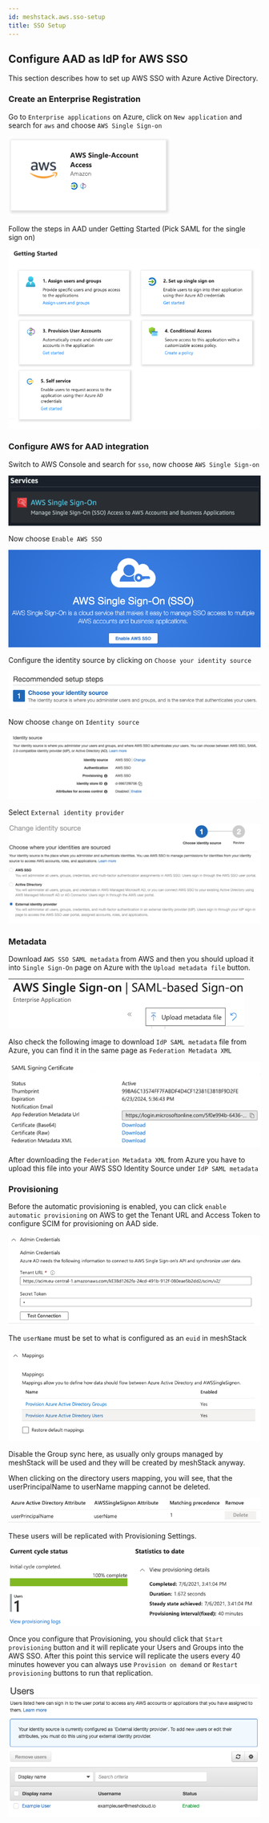 ```yaml
---
id: meshstack.aws.sso-setup
title: SSO Setup
---
```

## Configure AAD as IdP for AWS SSO

This section describes how to set up AWS SSO with Azure Active Directory.

### Create an Enterprise Registration

Go to `Enterprise applications` on Azure, click on `New application` and search for `aws` and choose `AWS Single Sign-on`

![assets/aws_sso_setup/azure_create_enterprise_registration.png](assets/aws_sso_setup/azure_create_enterprise_registration.png)

Follow the steps in AAD under Getting Started (Pick SAML for the single sign on)

![assets/aws_sso_setup/aad_getting_started.png](assets/aws_sso_setup/aad_getting_started.png)

### Configure AWS for AAD integration

Switch to AWS Console and search for `sso`, now choose `AWS Single Sign-on`

![assets/aws_sso_setup/aws_single_sign_on.png](assets/aws_sso_setup/aws_single_sign_on.png)

Now choose `Enable AWS SSO`

![assets/aws_sso_setup/aws_enable_sso.png](assets/aws_sso_setup/aws_enable_sso.png)

Configure the identity source by clicking on `Choose your identity source`

![assets/aws_sso_setup/aws_choose_identity_source.png](assets/aws_sso_setup/aws_choose_identity_source.png)

Now choose `change` on `Identity source`

![assets/aws_sso_setup/aws_change_identity_source.png](assets/aws_sso_setup/aws_change_identity_source.png)

Select `External identity provider`

![assets/aws_sso_setup/aws_set_identity_source_external.png](assets/aws_sso_setup/aws_set_identity_source_external.png)

### Metadata

Download `AWS SSO SAML metadata` from AWS and then you should upload it into `Single Sign-On` page on Azure with the `Upload metadata file` button.

![assets/aws_sso_setup/azure_upload_metadata.png](assets/aws_sso_setup/azure_upload_metadata.png)

Also check the following image to download `IdP SAML metadata` file from Azure, you can find it in the same page as `Federation Metadata XML`

![assets/aws_sso_setup/azure_download_metadata.png](assets/aws_sso_setup/azure_download_metadata.png)

After downloading the `Federation Metadata XML` from Azure you have to upload this file into your AWS SSO Identity Source under `IdP SAML metadata`

### Provisioning

Before the automatic provisioning is enabled, you can click `enable automatic provisioning` on AWS to get the Tenant URL and Access Token to configure SCIM for provisioning on AAD side.

![assets/aws_sso_setup/azure_tenant_url_secret_token.png](assets/aws_sso_setup/azure_tenant_url_secret_token.png)

The `userName` must be set to what is configured as an `euid` in meshStack

![assets/aws_sso_setup/azure_mappings.png](assets/aws_sso_setup/azure_mappings.png)

Disable the Group sync here, as usually only groups managed by meshStack will be used and they will be created by meshStack anyway.

When clicking on the directory users mapping, you will see, that the userPrincipalName to userName mapping cannot be deleted.

![assets/aws_sso_setup/azure_username_mapping.png](assets/aws_sso_setup/azure_username_mapping.png)

These users will be replicated with Provisioning Settings.

![assets/aws_sso_setup/azure_replication.png](assets/aws_sso_setup/azure_replication.png)

Once you configure that Provisioning, you should click that `Start provisioning` button and it will replicate your Users and Groups into the AWS SSO. After this point this service will replicate the users every 40 minutes however you can always use `Provision on demand` or `Restart provisioning` buttons to run that replication.

![assets/aws_sso_setup/aws_users.png](assets/aws_sso_setup/aws_users.png)
